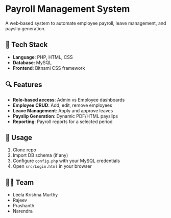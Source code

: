 # Payroll Management System

A web‑based system to automate employee payroll, leave management, and payslip generation.

## 🚀 Tech Stack
- **Language**: PHP, HTML, CSS
- **Database**: MySQL
- **Frontend**: Bitnami CSS framework

## 🔍 Features
- **Role‑based access**: Admin vs Employee dashboards  
- **Employee CRUD**: Add, edit, remove employees  
- **Leave Management**: Apply and approve leaves  
- **Payslip Generation**: Dynamic PDF/HTML payslips  
- **Reporting**: Payroll reports for a selected period  

## 📄 Usage
1. Clone repo  
2. Import DB schema (if any)  
3. Configure `config.php` with your MySQL credentials  
4. Open `src/Login.html` in your browser  

## 👨‍💻 Team
- Leela Krishna Murthy
- Rajeev
- Prashanth
- Narendra

